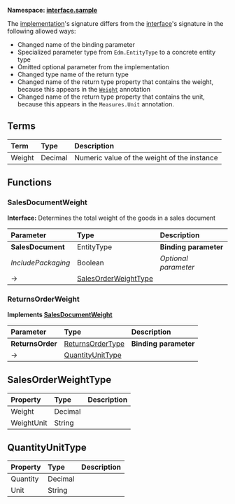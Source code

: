 **Namespace: [interface.sample](Org.OData.Core.V1.IsInterface-equivalence.xml)**



The [implementation](#ReturnsWeight)'s signature differs from the [interface](#SalesDocumentWeight)'s signature in the following allowed ways:
- Changed name of the binding parameter
- Specialized parameter type from `Edm.EntityType` to a concrete entity type
- Omitted optional parameter from the implementation
- Changed type name of the return type
- Changed name of the return type property that contains the weight, because this appears in the [`Weight`](#Weight) annotation
- Changed name of the return type property that contains the unit, because this appears in the `Measures.Unit` annotation.


## Terms

Term|Type|Description
:---|:---|:----------
Weight|Decimal|<a name="Weight"></a>Numeric value of the weight of the instance


## Functions

<a name="SalesDocumentWeight"></a>
### SalesDocumentWeight

**Interface:**
Determines the total weight of the goods in a sales document

Parameter|Type|Description
:--------|:---|:----------
**SalesDocument**|EntityType|**Binding parameter**
*IncludePackaging*|Boolean|*Optional parameter*
&rarr;|[SalesOrderWeightType](#SalesOrderWeightType)|


<a name="ReturnsOrderWeight"></a>
### ReturnsOrderWeight

**Implements [SalesDocumentWeight](#SalesDocumentWeight)**


Parameter|Type|Description
:--------|:---|:----------
**ReturnsOrder**|[ReturnsOrderType](#ReturnsOrderType)|**Binding parameter**
&rarr;|[QuantityUnitType](#QuantityUnitType)|


<a name="SalesOrderWeightType"></a>
## SalesOrderWeightType


Property|Type|Description
:-------|:---|:----------
Weight|Decimal|
WeightUnit|String|

<a name="QuantityUnitType"></a>
## QuantityUnitType


Property|Type|Description
:-------|:---|:----------
Quantity|Decimal|
Unit|String|

